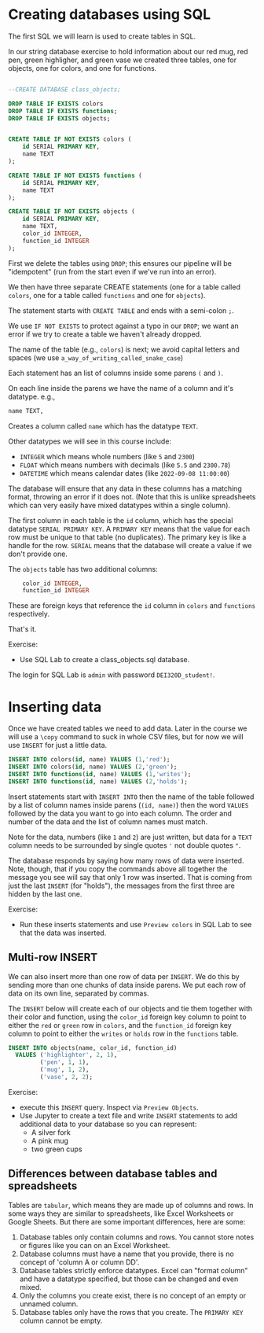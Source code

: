 # Creating databases using SQL

The first SQL we will learn is used to create tables in SQL.

In our string database exercise to hold information about our red mug, red pen, green highligher, and green vase we created three tables, one for objects, one for colors, and one for functions.

```sql

--CREATE DATABASE class_objects;

DROP TABLE IF EXISTS colors
DROP TABLE IF EXISTS functions;
DROP TABLE IF EXISTS objects;


CREATE TABLE IF NOT EXISTS colors (
    id SERIAL PRIMARY KEY,
    name TEXT
);

CREATE TABLE IF NOT EXISTS functions (
    id SERIAL PRIMARY KEY,
    name TEXT
);

CREATE TABLE IF NOT EXISTS objects (
    id SERIAL PRIMARY KEY,
    name TEXT,
    color_id INTEGER,
    function_id INTEGER
);

```

First we delete the tables using `DROP`; this ensures our pipeline will be "idempotent" (run from the start even if we've run into an error).

We then have three separate CREATE statements (one for a table called `colors`, one for a table called `functions` and one for `objects`). 

The statement starts with `CREATE TABLE` and ends with a semi-colon `;`.

We use `IF NOT EXISTS` to protect against a typo in our `DROP`; we want an error if we try to create a table we haven't already dropped.

The name of the table (e.g., `colors`) is next; we avoid capital letters and spaces (we use `a_way_of_writing_called_snake_case`)

Each statement has an list of columns inside some parens `(` and `)`. 

On each line inside the parens we have the name of a column and it's datatype. e.g.,


```sql
name TEXT,
```

Creates a column called `name` which has the datatype `TEXT`. 

Other datatypes we will see in this course include:

- `INTEGER` which means whole numbers (like `5` and `2300`)
- `FLOAT` which means numbers with decimals (like `5.5` and `2300.78`)
- `DATETIME` which means calendar dates (like `2022-09-08 11:00:00`)

The database will ensure that any data in these columns has a matching format, throwing an error if it does not. (Note that this is unlike spreadsheets which can very easily have mixed datatypes within a single column).

The first column in each table is the `id` column, which has the special datatype `SERIAL PRIMARY KEY`. A `PRIMARY KEY` means that the value for each row must be unique to that table (no duplicates). The primary key is like a handle for the row. `SERIAL` means that the database will create a value if we don't provide one.

The `objects` table has two additional columns:

```sql
    color_id INTEGER,
    function_id INTEGER
```

These are foreign keys that reference the `id` column in `colors` and `functions` respectively.

That's it.

Exercise:

- Use SQL Lab to create a class_objects.sql database.

The login for SQL Lab is `admin` with password `DEI320D_student!`.


# Inserting data

Once we have created tables we need to add data. Later in the course we will use a `\copy` command to suck in whole CSV files, but for now we will use `INSERT` for just a little data.


```sql
INSERT INTO colors(id, name) VALUES (1,'red');
INSERT INTO colors(id, name) VALUES (2,'green');
INSERT INTO functions(id, name) VALUES (1,'writes');
INSERT INTO functions(id, name) VALUES (2,'holds');
```

Insert statements start with `INSERT INTO` then the name of the table followed by a list of column names inside parens (`(id, name)`) then the word `VALUES` followed by the data you want to go into each column.  The order and number of the data and the list of column names must match.

Note for the data, numbers (like `1` and `2`) are just written, but data for a `TEXT` column needs to be surrounded by single quotes `'` not double quotes `"`.

The database responds by saying how many rows of data were inserted. Note, though, that if you copy the commands above all together the message you see will say that only 1 row was inserted. That is coming from just the last `INSERT` (for "holds"), the messages from the first three are hidden by the last one.

Exercise:
- Run these inserts statements and use `Preview colors` in SQL Lab to see that the data was inserted.

## Multi-row INSERT

We can also insert more than one row of data per `INSERT`. We do this by sending more than one chunks of data inside parens. We put each row of data on its own line, separated by commas.

The `INSERT` below will create each of our objects and tie them together with their color and function, using the `color_id` foreign key column to point to either the `red` or `green` row in `colors`, and the `function_id` foreign key column to point to either the `writes` or `holds` row in the `functions` table.

```sql
INSERT INTO objects(name, color_id, function_id) 
  VALUES ('highlighter', 2, 1),
         ('pen', 1, 1),
         ('mug', 1, 2),
         ('vase', 2, 2);  
```

Exercise:

- execute this `INSERT` query. Inspect via `Preview Objects`.
- Use Jupyter to create a text file and write `INSERT` statements to add additional data to your database so you can represent:
    - A silver fork
    - A pink mug
    - two green cups

## Differences between database tables and spreadsheets

Tables are `tabular`, which means they are made up of columns and rows. In some ways they are similar to spreadsheets, like Excel Worksheets or Google Sheets. But there are some important differences, here are some:

1. Database tables only contain columns and rows. You cannot store notes or figures like you can on an Excel Worksheet.
2. Database columns must have a name that you provide, there is no concept of 'column A or column DD'. 
3. Database tables strictly enforce datatypes. Excel can "format column" and have a datatype specified, but those can be changed and even mixed.
4. Only the columns you create exist, there is no concept of an empty or unnamed column.
5. Database tables only have the rows that you create. The `PRIMARY KEY` column cannot be empty. 
